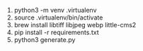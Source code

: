 1. python3 -m venv .virtualenv
1. source .virtualenv/bin/activate
1. brew install libtiff libjpeg webp little-cms2
1. pip install -r requirements.txt
1. python3 generate.py
